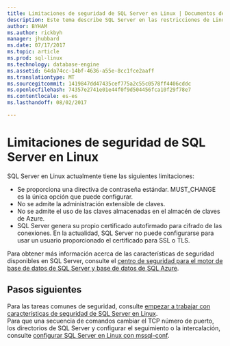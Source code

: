 ```yaml
---
title: Limitaciones de seguridad de SQL Server en Linux | Documentos de Microsoft
description: Este tema describe SQL Server en las restricciones de Linux.
author: BYHAM
ms.author: rickbyh
manager: jhubbard
ms.date: 07/17/2017
ms.topic: article
ms.prod: sql-linux
ms.technology: database-engine
ms.assetid: 64da74cc-14bf-4636-a55e-8cc1fce2aaff
ms.translationtype: MT
ms.sourcegitcommit: 1419847dd47435cef775a2c55c0578ff4406cddc
ms.openlocfilehash: 74357e2741e01e44f0f9d504456fca10f29f78e7
ms.contentlocale: es-es
ms.lasthandoff: 08/02/2017

---
```

# <a name="security-limitations-for-sql-server-on-linux"></a>Limitaciones de seguridad de SQL Server en Linux

SQL Server en Linux actualmente tiene las siguientes limitaciones: 

* Se proporciona una directiva de contraseña estándar. MUST_CHANGE es la única opción que puede configurar.  
* No se admite la administración extensible de claves. 
* No se admite el uso de las claves almacenadas en el almacén de claves de Azure.
* SQL Server genera su propio certificado autofirmado para cifrado de las conexiones. En la actualidad, SQL Server no puede configurarse para usar un usuario proporcionado el certificado para SSL o TLS. 

Para obtener más información acerca de las características de seguridad disponibles en SQL Server, consulte el [centro de seguridad para el motor de base de datos de SQL Server y base de datos de SQL Azure](https://msdn.microsoft.com/library/bb510589.aspx).

## <a name="next-steps"></a>Pasos siguientes

Para las tareas comunes de seguridad, consulte [empezar a trabajar con características de seguridad de SQL Server en Linux](sql-server-linux-security-get-started.md).   
Para que una secuencia de comandos cambiar el TCP número de puerto, los directorios de SQL Server y configurar el seguimiento o la intercalación, consulte [configurar SQL Server en Linux con mssql-conf](sql-server-linux-configure-mssql-conf.md).

